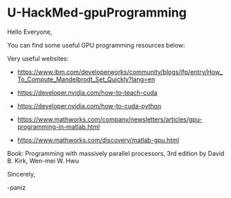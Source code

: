 # U-HackMed-gpuProgramming

Hello Everyone,

You can find some useful GPU programming resources below:

Very useful websites:
 - https://www.ibm.com/developerworks/community/blogs/jfp/entry/How_To_Compute_Mandelbrodt_Set_Quickly?lang=en
 - https://developer.nvidia.com/how-to-teach-cuda
 - https://developer.nvidia.com/how-to-cuda-python
   
-  https://www.mathworks.com/company/newsletters/articles/gpu-programming-in-matlab.html
   
 -  https://www.mathworks.com/discovery/matlab-gpu.html

Book:
    Programming with massively parallel processors, 3rd edition by David B. Kirk, Wen-mei W. Hwu

Sincerely,

-paniz
